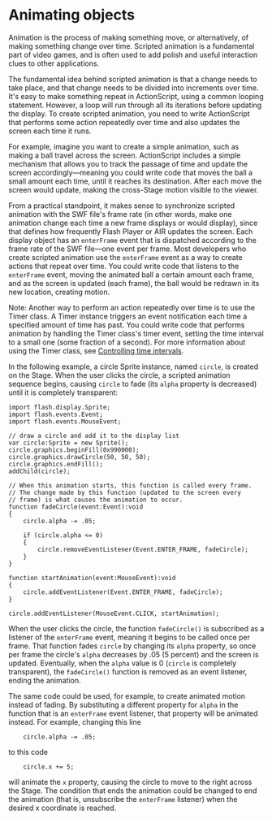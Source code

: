 # Animating objects

Animation is the process of making something move, or alternatively, of making
something change over time. Scripted animation is a fundamental part of video
games, and is often used to add polish and useful interaction clues to other
applications.

The fundamental idea behind scripted animation is that a change needs to take
place, and that change needs to be divided into increments over time. It's easy
to make something repeat in ActionScript, using a common looping statement.
However, a loop will run through all its iterations before updating the display.
To create scripted animation, you need to write ActionScript that performs some
action repeatedly over time and also updates the screen each time it runs.

For example, imagine you want to create a simple animation, such as making a
ball travel across the screen. ActionScript includes a simple mechanism that
allows you to track the passage of time and update the screen
accordingly—meaning you could write code that moves the ball a small amount each
time, until it reaches its destination. After each move the screen would update,
making the cross-Stage motion visible to the viewer.

From a practical standpoint, it makes sense to synchronize scripted animation
with the SWF file's frame rate (in other words, make one animation change each
time a new frame displays or would display), since that defines how frequently
Flash Player or AIR updates the screen. Each display object has an `enterFrame`
event that is dispatched according to the frame rate of the SWF file—one event
per frame. Most developers who create scripted animation use the `enterFrame`
event as a way to create actions that repeat over time. You could write code
that listens to the `enterFrame` event, moving the animated ball a certain
amount each frame, and as the screen is updated (each frame), the ball would be
redrawn in its new location, creating motion.

Note: Another way to perform an action repeatedly over time is to use the Timer
class. A Timer instance triggers an event notification each time a specified
amount of time has past. You could write code that performs animation by
handling the Timer class's timer event, setting the time interval to a small one
(some fraction of a second). For more information about using the Timer class,
see
[Controlling time intervals](../../core-actionscript-classes/working-with-dates-and-times/controlling-time-intervals.md).

In the following example, a circle Sprite instance, named `circle`, is created
on the Stage. When the user clicks the circle, a scripted animation sequence
begins, causing `circle` to fade (its `alpha` property is decreased) until it is
completely transparent:

    import flash.display.Sprite;
    import flash.events.Event;
    import flash.events.MouseEvent;

    // draw a circle and add it to the display list
    var circle:Sprite = new Sprite();
    circle.graphics.beginFill(0x990000);
    circle.graphics.drawCircle(50, 50, 50);
    circle.graphics.endFill();
    addChild(circle);

    // When this animation starts, this function is called every frame.
    // The change made by this function (updated to the screen every
    // frame) is what causes the animation to occur.
    function fadeCircle(event:Event):void
    {
        circle.alpha -= .05;

        if (circle.alpha <= 0)
        {
            circle.removeEventListener(Event.ENTER_FRAME, fadeCircle);
        }
    }

    function startAnimation(event:MouseEvent):void
    {
        circle.addEventListener(Event.ENTER_FRAME, fadeCircle);
    }

    circle.addEventListener(MouseEvent.CLICK, startAnimation);

When the user clicks the circle, the function `fadeCircle()` is subscribed as a
listener of the `enterFrame` event, meaning it begins to be called once per
frame. That function fades `circle` by changing its `alpha` property, so once
per frame the circle's `alpha` decreases by .05 (5 percent) and the screen is
updated. Eventually, when the `alpha` value is 0 (`circle` is completely
transparent), the `fadeCircle()` function is removed as an event listener,
ending the animation.

The same code could be used, for example, to create animated motion instead of
fading. By substituting a different property for `alpha` in the function that is
an `enterFrame` event listener, that property will be animated instead. For
example, changing this line

        circle.alpha -= .05;

to this code

        circle.x += 5;

will animate the `x` property, causing the circle to move to the right across
the Stage. The condition that ends the animation could be changed to end the
animation (that is, unsubscribe the `enterFrame` listener) when the desired x
coordinate is reached.
